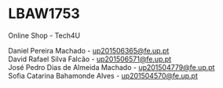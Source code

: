 # LBAW1753

Online Shop - Tech4U

Daniel Pereira Machado - up201506365@fe.up.pt<br/>
David Rafael Silva Falcão - up201506571@fe.up.pt<br/>
José Pedro Dias de Almeida Machado - up201504779@fe.up.pt<br/>
Sofia Catarina Bahamonde Alves - up201504570@fe.up.pt<br/>
